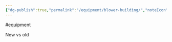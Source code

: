 ```yaml
---
{"dg-publish":true,"permalink":"/equipment/blower-building/","noteIcon":"","created":"2025-07-07T14:23:44.392-05:00"}
---
```


#equipment 

New vs old